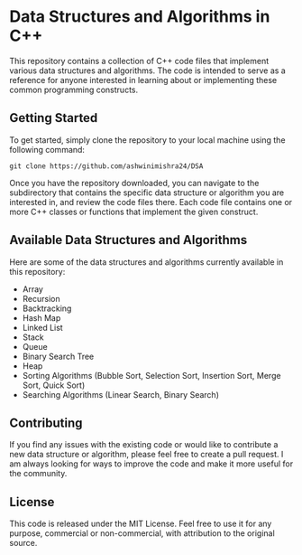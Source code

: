 # Data Structures and Algorithms in C++

This repository contains a collection of C++ code files that implement various data structures and algorithms. The code is intended to serve as a reference for anyone interested in learning about or implementing these common programming constructs.

## Getting Started

To get started, simply clone the repository to your local machine using the following command:

```
git clone https://github.com/ashwinimishra24/DSA
```

Once you have the repository downloaded, you can navigate to the subdirectory that contains the specific data structure or algorithm you are interested in, and review the code files there. Each code file contains one or more C++ classes or functions that implement the given construct.

## Available Data Structures and Algorithms

Here are some of the data structures and algorithms currently available in this repository:

- Array
- Recursion
- Backtracking
- Hash Map
- Linked List
- Stack
- Queue
- Binary Search Tree
- Heap
- Sorting Algorithms (Bubble Sort, Selection Sort, Insertion Sort, Merge Sort, Quick Sort)
- Searching Algorithms (Linear Search, Binary Search)

## Contributing

If you find any issues with the existing code or would like to contribute a new data structure or algorithm, please feel free to create a pull request. I am always looking for ways to improve the code and make it more useful for the community.

## License

This code is released under the MIT License. Feel free to use it for any purpose, commercial or non-commercial, with attribution to the original source.
